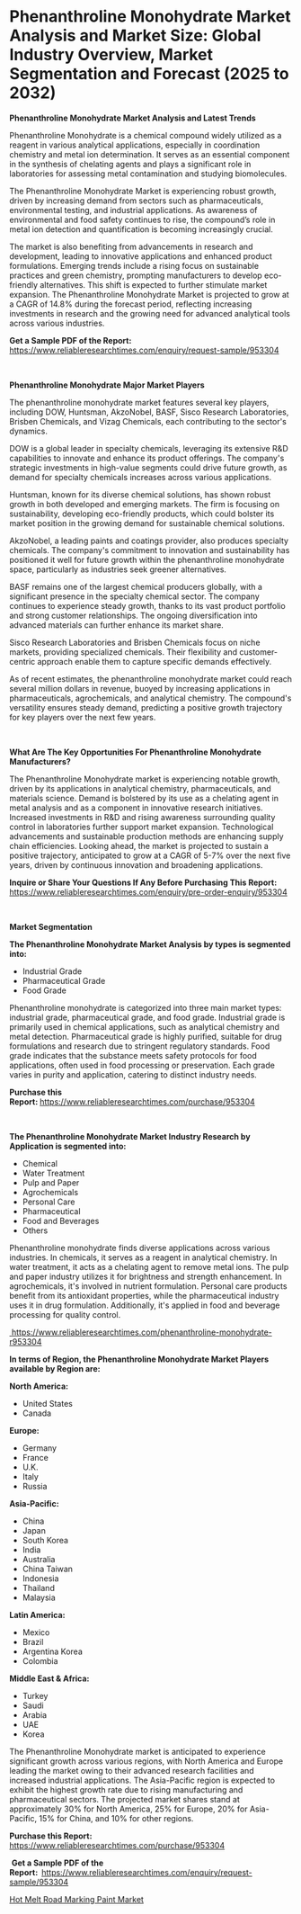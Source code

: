 <p><h1>Phenanthroline Monohydrate Market Analysis and Market Size: Global Industry Overview, Market Segmentation and Forecast (2025 to 2032)</h1></p><p><strong>Phenanthroline Monohydrate Market Analysis and Latest Trends</strong></p>
<p><p>Phenanthroline Monohydrate is a chemical compound widely utilized as a reagent in various analytical applications, especially in coordination chemistry and metal ion determination. It serves as an essential component in the synthesis of chelating agents and plays a significant role in laboratories for assessing metal contamination and studying biomolecules.</p><p>The Phenanthroline Monohydrate Market is experiencing robust growth, driven by increasing demand from sectors such as pharmaceuticals, environmental testing, and industrial applications. As awareness of environmental and food safety continues to rise, the compound’s role in metal ion detection and quantification is becoming increasingly crucial. </p><p>The market is also benefiting from advancements in research and development, leading to innovative applications and enhanced product formulations. Emerging trends include a rising focus on sustainable practices and green chemistry, prompting manufacturers to develop eco-friendly alternatives. This shift is expected to further stimulate market expansion. The Phenanthroline Monohydrate Market is projected to grow at a CAGR of 14.8% during the forecast period, reflecting increasing investments in research and the growing need for advanced analytical tools across various industries.</p></p>
<p><strong>Get a Sample PDF of the Report:&nbsp;</strong> <a href="https://www.reliableresearchtimes.com/enquiry/request-sample/953304?utm_campaign=2229&utm_medium=2&utm_source=Github&utm_content=ia&utm_term=30012025&utm_id=phenanthroline-monohydrate">https://www.reliableresearchtimes.com/enquiry/request-sample/953304</a></p>
<p>&nbsp;</p>
<p><strong>Phenanthroline Monohydrate Major Market Players</strong></p>
<p><p>The phenanthroline monohydrate market features several key players, including DOW, Huntsman, AkzoNobel, BASF, Sisco Research Laboratories, Brisben Chemicals, and Vizag Chemicals, each contributing to the sector's dynamics. </p><p>DOW is a global leader in specialty chemicals, leveraging its extensive R&D capabilities to innovate and enhance its product offerings. The company's strategic investments in high-value segments could drive future growth, as demand for specialty chemicals increases across various applications.</p><p>Huntsman, known for its diverse chemical solutions, has shown robust growth in both developed and emerging markets. The firm is focusing on sustainability, developing eco-friendly products, which could bolster its market position in the growing demand for sustainable chemical solutions.</p><p>AkzoNobel, a leading paints and coatings provider, also produces specialty chemicals. The company's commitment to innovation and sustainability has positioned it well for future growth within the phenanthroline monohydrate space, particularly as industries seek greener alternatives.</p><p>BASF remains one of the largest chemical producers globally, with a significant presence in the specialty chemical sector. The company continues to experience steady growth, thanks to its vast product portfolio and strong customer relationships. The ongoing diversification into advanced materials can further enhance its market share.</p><p>Sisco Research Laboratories and Brisben Chemicals focus on niche markets, providing specialized chemicals. Their flexibility and customer-centric approach enable them to capture specific demands effectively.</p><p>As of recent estimates, the phenanthroline monohydrate market could reach several million dollars in revenue, buoyed by increasing applications in pharmaceuticals, agrochemicals, and analytical chemistry. The compound's versatility ensures steady demand, predicting a positive growth trajectory for key players over the next few years.</p></p>
<p>&nbsp;</p>
<p><strong>What Are The Key Opportunities For Phenanthroline Monohydrate Manufacturers?</strong></p>
<p><p>The Phenanthroline Monohydrate market is experiencing notable growth, driven by its applications in analytical chemistry, pharmaceuticals, and materials science. Demand is bolstered by its use as a chelating agent in metal analysis and as a component in innovative research initiatives. Increased investments in R&D and rising awareness surrounding quality control in laboratories further support market expansion. Technological advancements and sustainable production methods are enhancing supply chain efficiencies. Looking ahead, the market is projected to sustain a positive trajectory, anticipated to grow at a CAGR of 5-7% over the next five years, driven by continuous innovation and broadening applications.</p></p>
<p><strong>Inquire or Share Your Questions If Any Before Purchasing This Report:</strong> <a href="https://www.reliableresearchtimes.com/enquiry/pre-order-enquiry/953304?utm_campaign=2229&utm_medium=2&utm_source=Github&utm_content=ia&utm_term=30012025&utm_id=phenanthroline-monohydrate">https://www.reliableresearchtimes.com/enquiry/pre-order-enquiry/953304</a></p>
<p>&nbsp;</p>
<p><strong>Market Segmentation</strong></p>
<p><strong>The Phenanthroline Monohydrate Market Analysis by types is segmented into:</strong></p>
<p><ul><li>Industrial Grade</li><li>Pharmaceutical Grade</li><li>Food Grade</li></ul></p>
<p><p>Phenanthroline monohydrate is categorized into three main market types: industrial grade, pharmaceutical grade, and food grade. Industrial grade is primarily used in chemical applications, such as analytical chemistry and metal detection. Pharmaceutical grade is highly purified, suitable for drug formulations and research due to stringent regulatory standards. Food grade indicates that the substance meets safety protocols for food applications, often used in food processing or preservation. Each grade varies in purity and application, catering to distinct industry needs.</p></p>
<p><strong>Purchase this Report:&nbsp;</strong><a href="https://www.reliableresearchtimes.com/purchase/953304?utm_campaign=2229&utm_medium=2&utm_source=Github&utm_content=ia&utm_term=30012025&utm_id=phenanthroline-monohydrate">https://www.reliableresearchtimes.com/purchase/953304</a></p>
<p>&nbsp;</p>
<p><strong>The Phenanthroline Monohydrate Market Industry Research by Application is segmented into:</strong></p>
<p><ul><li>Chemical</li><li>Water Treatment</li><li>Pulp and Paper</li><li>Agrochemicals</li><li>Personal Care</li><li>Pharmaceutical</li><li>Food and Beverages</li><li>Others</li></ul></p>
<p><p>Phenanthroline monohydrate finds diverse applications across various industries. In chemicals, it serves as a reagent in analytical chemistry. In water treatment, it acts as a chelating agent to remove metal ions. The pulp and paper industry utilizes it for brightness and strength enhancement. In agrochemicals, it's involved in nutrient formulation. Personal care products benefit from its antioxidant properties, while the pharmaceutical industry uses it in drug formulation. Additionally, it's applied in food and beverage processing for quality control.</p></p>
<p><a href="https://www.reliableresearchtimes.com/phenanthroline-monohydrate-r953304?utm_campaign=2229&utm_medium=2&utm_source=Github&utm_content=ia&utm_term=30012025&utm_id=phenanthroline-monohydrate">&nbsp;https://www.reliableresearchtimes.com/phenanthroline-monohydrate-r953304</a></p>
<p><strong>In terms of Region, the Phenanthroline Monohydrate Market Players available by Region are:</strong></p>
<p>
    <p> <strong> North America: </strong>
        <ul>
            <li>United States</li>
            <li>Canada</li>
        </ul>
        </p> 
    <p> <strong> Europe: </strong>
        <ul>
            <li>Germany</li>
            <li>France</li>
            <li>U.K.</li>
            <li>Italy</li>
            <li>Russia</li>
        </ul>
        </p> 
    <p> <strong> Asia-Pacific: </strong>
        <ul>
            <li>China</li>
            <li>Japan</li>
            <li>South Korea</li>
            <li>India</li>
            <li>Australia</li>
            <li>China Taiwan</li>
            <li>Indonesia</li>
            <li>Thailand</li>
            <li>Malaysia</li>
        </ul>
        </p> 
    <p> <strong> Latin America: </strong>
        <ul>
            <li>Mexico</li>
            <li>Brazil</li>
            <li>Argentina Korea</li>
            <li>Colombia</li>
        </ul>
        </p> 
    <p> <strong> Middle East & Africa: </strong>
        <ul>
            <li>Turkey</li>
            <li>Saudi</li>
            <li>Arabia</li>
            <li>UAE</li>
            <li>Korea</li>
        </ul>
    </p>
    </p>
<p><p>The Phenanthroline Monohydrate market is anticipated to experience significant growth across various regions, with North America and Europe leading the market owing to their advanced research facilities and increased industrial applications. The Asia-Pacific region is expected to exhibit the highest growth rate due to rising manufacturing and pharmaceutical sectors. The projected market shares stand at approximately 30% for North America, 25% for Europe, 20% for Asia-Pacific, 15% for China, and 10% for other regions.</p></p>
<p><strong>Purchase this Report: </strong><a href="https://www.reliableresearchtimes.com/purchase/953304?utm_campaign=2229&utm_medium=2&utm_source=Github&utm_content=ia&utm_term=30012025&utm_id=phenanthroline-monohydrate">https://www.reliableresearchtimes.com/purchase/953304</a></p>
<p>&nbsp;<strong>Get a Sample PDF of the Report:&nbsp;&nbsp;</strong><a href="https://www.reliableresearchtimes.com/enquiry/request-sample/953304?utm_campaign=2229&utm_medium=2&utm_source=Github&utm_content=ia&utm_term=30012025&utm_id=phenanthroline-monohydrate">https://www.reliableresearchtimes.com/enquiry/request-sample/953304</a></p>
<p><strong></strong></p>
<p><p><a href="https://github.com/DianaWilson796/Market-Research-Report-List-1/blob/main/hot-melt-road-marking-paint-market.md?utm_campaign=2229&utm_medium=2&utm_source=Github&utm_content=ia&utm_term=30012025&utm_id=phenanthroline-monohydrate">Hot Melt Road Marking Paint Market</a></p></p>